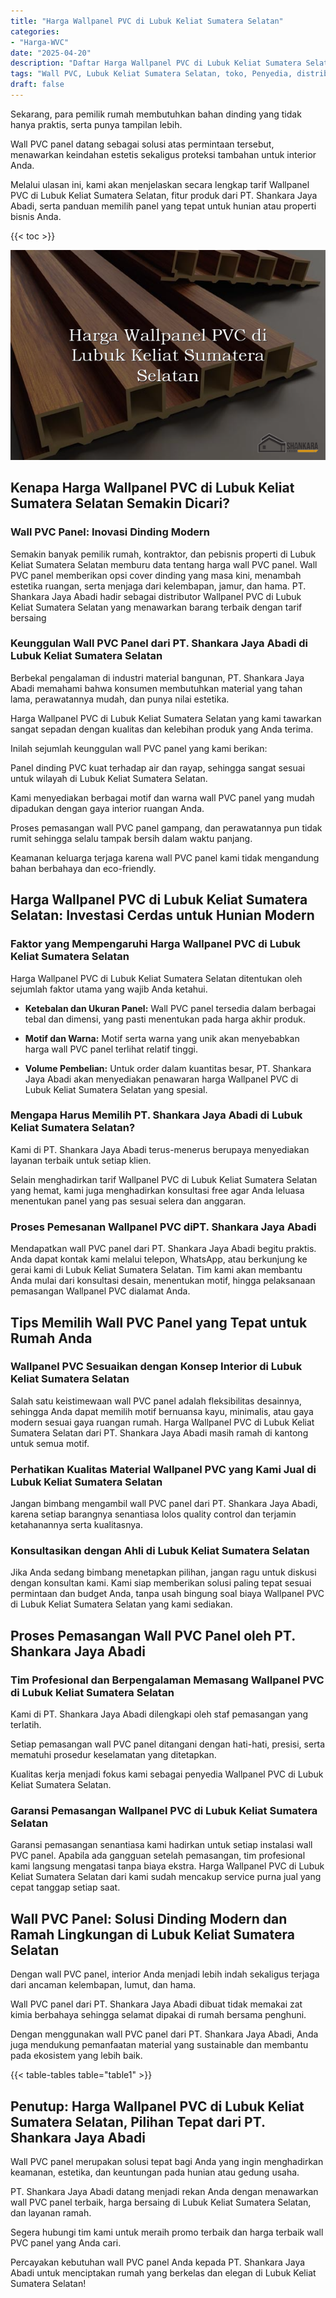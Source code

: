 ```yaml
---
title: "Harga Wallpanel PVC di Lubuk Keliat Sumatera Selatan"
categories: 
- "Harga-WVC"
date: "2025-04-20"
description: "Daftar Harga Wallpanel PVC di Lubuk Keliat Sumatera Selatan bagi hunian, office, serta gerai. Produk unggulan, pilihan motif, variasi warna elegan, beserta layanan pemasangan dikerjakan oleh tim berpengalaman serta garansi resmi!|Layanan penyediaan Wallpanel PVC di Lubuk Keliat Sumatera Selatan bagi keperluan rumah, perkantoran, atau toko, beserta produk unggulan dan instalasi oleh tim berpengalaman serta jaminan resmi.|Solusi Wallpanel PVC di Lubuk Keliat Sumatera Selatan yang andal untuk hunian, office, serta ritel, bersama material berkualitas dan instalasi ditangani oleh tim berpengalaman dan jaminan resmi.|Distribusi Wallpanel PVC di Lubuk Keliat Sumatera Selatan bagi tempat tinggal, office, dan ritel, dengan panel terbaik dan pemasangan oleh tenaga ahli berpengalaman, disertai dengan jaminan resmi.}"
tags: "Wall PVC, Lubuk Keliat Sumatera Selatan, toko, Penyedia, distributor"
draft: false
---
```


Sekarang, para pemilik rumah membutuhkan bahan dinding yang tidak hanya praktis, serta punya tampilan lebih.

Wall PVC panel datang sebagai solusi atas permintaan tersebut, menawarkan keindahan estetis sekaligus proteksi tambahan untuk interior Anda.

Melalui ulasan ini, kami akan menjelaskan secara lengkap tarif Wallpanel PVC di Lubuk Keliat Sumatera Selatan, fitur produk dari PT. Shankara Jaya Abadi, serta panduan memilih panel yang tepat untuk hunian atau properti bisnis Anda.

{{< toc >}}

![Harga Wallpanel PVC di Lubuk Keliat Sumatera Selatan](/images/Harga-WVC/Harga-Wallpanel-PVC-di-Lubuk-Keliat-Sumatera-Selatan.png)


## Kenapa Harga Wallpanel PVC di Lubuk Keliat Sumatera Selatan Semakin Dicari?

### Wall PVC Panel: Inovasi Dinding Modern

Semakin banyak pemilik rumah, kontraktor, dan pebisnis properti di Lubuk Keliat Sumatera Selatan memburu data tentang harga wall PVC panel. Wall PVC panel memberikan opsi cover dinding yang masa kini, menambah estetika ruangan, serta menjaga dari kelembapan, jamur, dan hama. PT. Shankara Jaya Abadi hadir sebagai distributor Wallpanel PVC di Lubuk Keliat Sumatera Selatan yang menawarkan barang terbaik dengan tarif bersaing

### Keunggulan Wall PVC Panel dari PT. Shankara Jaya Abadi di Lubuk Keliat Sumatera Selatan

Berbekal pengalaman di industri material bangunan, PT. Shankara Jaya Abadi memahami bahwa konsumen membutuhkan material yang tahan lama, perawatannya mudah, dan punya nilai estetika.

Harga Wallpanel PVC di Lubuk Keliat Sumatera Selatan yang kami tawarkan sangat sepadan dengan kualitas dan kelebihan produk yang Anda terima.

Inilah sejumlah keunggulan wall PVC panel yang kami berikan:

Panel dinding PVC kuat terhadap air dan rayap, sehingga sangat sesuai untuk wilayah di Lubuk Keliat Sumatera Selatan.

Kami menyediakan berbagai motif dan warna wall PVC panel yang mudah dipadukan dengan gaya interior ruangan Anda.

Proses pemasangan wall PVC panel gampang, dan perawatannya pun tidak rumit sehingga selalu tampak bersih dalam waktu panjang.

Keamanan keluarga terjaga karena wall PVC panel kami tidak mengandung bahan berbahaya dan eco-friendly.

## Harga Wallpanel PVC di Lubuk Keliat Sumatera Selatan: Investasi Cerdas untuk Hunian Modern

### Faktor yang Mempengaruhi Harga Wallpanel PVC di Lubuk Keliat Sumatera Selatan

Harga Wallpanel PVC di Lubuk Keliat Sumatera Selatan ditentukan oleh sejumlah faktor utama yang wajib Anda ketahui.

- **Ketebalan dan Ukuran Panel:** Wall PVC panel tersedia dalam berbagai tebal dan dimensi, yang pasti menentukan pada harga akhir produk.

- **Motif dan Warna:** Motif serta warna yang unik akan menyebabkan harga wall PVC panel terlihat relatif tinggi.

- **Volume Pembelian:** Untuk order dalam kuantitas besar, PT. Shankara Jaya Abadi akan menyediakan penawaran harga Wallpanel PVC di Lubuk Keliat Sumatera Selatan yang spesial.

### Mengapa Harus Memilih PT. Shankara Jaya Abadi di Lubuk Keliat Sumatera Selatan?

Kami di PT. Shankara Jaya Abadi terus-menerus berupaya menyediakan layanan terbaik untuk setiap klien.

Selain menghadirkan tarif Wallpanel PVC di Lubuk Keliat Sumatera Selatan yang hemat, kami juga menghadirkan konsultasi free agar Anda leluasa menentukan panel yang pas sesuai selera dan anggaran.

### Proses Pemesanan Wallpanel PVC diPT. Shankara Jaya Abadi

Mendapatkan wall PVC panel dari PT. Shankara Jaya Abadi begitu praktis. Anda dapat kontak kami melalui telepon, WhatsApp, atau berkunjung ke gerai kami di Lubuk Keliat Sumatera Selatan. Tim kami akan membantu Anda mulai dari konsultasi desain, menentukan motif, hingga pelaksanaan pemasangan Wallpanel PVC dialamat Anda.

## Tips Memilih Wall PVC Panel yang Tepat untuk Rumah Anda

### Wallpanel PVC Sesuaikan dengan Konsep Interior di Lubuk Keliat Sumatera Selatan

Salah satu keistimewaan wall PVC panel adalah fleksibilitas desainnya, sehingga Anda dapat memilih motif bernuansa kayu, minimalis, atau gaya modern sesuai gaya ruangan rumah. Harga Wallpanel PVC di Lubuk Keliat Sumatera Selatan dari PT. Shankara Jaya Abadi masih ramah di kantong untuk semua motif.

### Perhatikan Kualitas Material Wallpanel PVC yang Kami Jual di Lubuk Keliat Sumatera Selatan

Jangan bimbang mengambil wall PVC panel dari PT. Shankara Jaya Abadi, karena setiap barangnya senantiasa lolos quality control dan terjamin ketahanannya serta kualitasnya.

### Konsultasikan dengan Ahli di Lubuk Keliat Sumatera Selatan

Jika Anda sedang bimbang menetapkan pilihan, jangan ragu untuk diskusi dengan konsultan kami. Kami siap memberikan solusi paling tepat sesuai permintaan dan budget Anda, tanpa usah bingung soal biaya Wallpanel PVC di Lubuk Keliat Sumatera Selatan yang kami sediakan.

## Proses Pemasangan Wall PVC Panel oleh PT. Shankara Jaya Abadi

### Tim Profesional dan Berpengalaman Memasang Wallpanel PVC di Lubuk Keliat Sumatera Selatan

Kami di PT. Shankara Jaya Abadi dilengkapi oleh staf pemasangan yang terlatih.

Setiap pemasangan wall PVC panel ditangani dengan hati-hati, presisi, serta mematuhi prosedur keselamatan yang ditetapkan.

Kualitas kerja menjadi fokus kami sebagai penyedia Wallpanel PVC di Lubuk Keliat Sumatera Selatan.

### Garansi Pemasangan Wallpanel PVC di Lubuk Keliat Sumatera Selatan

Garansi pemasangan senantiasa kami hadirkan untuk setiap instalasi wall PVC panel. Apabila ada gangguan setelah pemasangan, tim profesional kami langsung mengatasi tanpa biaya ekstra. Harga Wallpanel PVC di Lubuk Keliat Sumatera Selatan dari kami sudah mencakup service purna jual yang cepat tanggap setiap saat.

## Wall PVC Panel: Solusi Dinding Modern dan Ramah Lingkungan di Lubuk Keliat Sumatera Selatan

Dengan wall PVC panel, interior Anda menjadi lebih indah sekaligus terjaga dari ancaman kelembapan, lumut, dan hama.

Wall PVC panel dari PT. Shankara Jaya Abadi dibuat tidak memakai zat kimia berbahaya sehingga selamat dipakai di rumah bersama penghuni.

Dengan menggunakan wall PVC panel dari PT. Shankara Jaya Abadi, Anda juga mendukung pemanfaatan material yang sustainable dan membantu pada ekosistem yang lebih baik.

{{< table-tables table="table1" >}}

## Penutup: Harga Wallpanel PVC di Lubuk Keliat Sumatera Selatan, Pilihan Tepat dari PT. Shankara Jaya Abadi

Wall PVC panel merupakan solusi tepat bagi Anda yang ingin menghadirkan keamanan, estetika, dan keuntungan pada hunian atau gedung usaha.

PT. Shankara Jaya Abadi datang menjadi rekan Anda dengan menawarkan wall PVC panel terbaik, harga bersaing di Lubuk Keliat Sumatera Selatan, dan layanan ramah.

Segera hubungi tim kami untuk meraih promo terbaik dan harga terbaik wall PVC panel yang Anda cari.

Percayakan kebutuhan wall PVC panel Anda kepada PT. Shankara Jaya Abadi untuk menciptakan rumah yang berkelas dan elegan di Lubuk Keliat Sumatera Selatan!